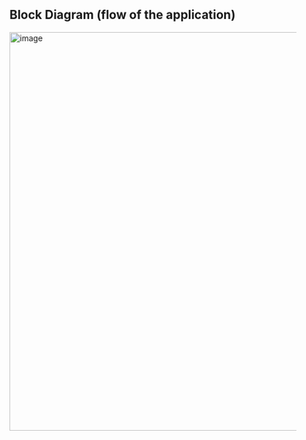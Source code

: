 ## Block Diagram (flow of the application)

<img width="700" alt="image" src="https://user-images.githubusercontent.com/72887609/201739983-aaaa7a5a-5280-4271-b4eb-17246939d0f2.png">
